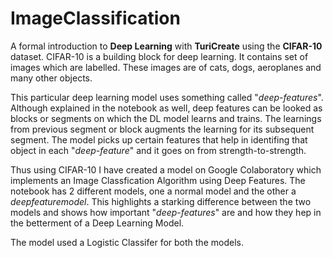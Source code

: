# ImageClassification
A formal introduction to **Deep Learning** with **TuriCreate** using the **CIFAR-10** dataset. CIFAR-10 is a building block for deep learning. It contains set of images which are labelled. These images are of cats, dogs, aeroplanes and many other objects.

This particular deep learning model uses something called "_deep-features_". Although explained in the notebook as well, deep features can be looked as blocks or segments on which the DL model learns and trains. The learnings from previous segment or block augments the learning for its subsequent segment. The model picks up certain features that help in identifing that object in each "_deep-feature_" and it goes on from strength-to-strength.

Thus using CIFAR-10 I have created a model on Google Colaboratory which implements an Image Classfication Algorithm using Deep Features. The notebook has 2 different models, one a normal model and the other a _deepfeaturemodel_. This highlights a starking difference between the two models and shows how important "_deep-features_" are and how they hep in the betterment of a Deep Learning Model.

The model used a Logistic Classifer for both the models.
